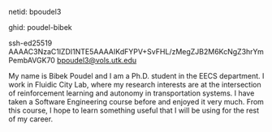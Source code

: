 netid: bpoudel3

ghid: poudel-bibek

ssh-ed25519 AAAAC3NzaC1lZDI1NTE5AAAAIKdFYPV+SvFHL/zMegZJB2M6KcNgZ3hrYmPembAVGK70 bpoudel3@vols.utk.edu

My name is Bibek Poudel and I am a Ph.D. student in the EECS department. I work in Fluidic City Lab, where my research interests are at the intersection of reinforcement learning and autonomy in transportation systems. I have taken  a Software Engineering course before and enjoyed it very much. From this course, I hope to learn something useful that I will be using for the rest of my career.
